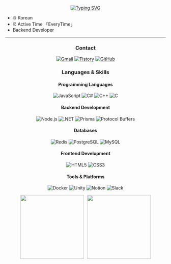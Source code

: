 <div align="center">
  
[![Typing SVG](https://readme-typing-svg.demolab.com?font=Fira+Code&size=24&duration=4000&pause=1000&color=7B68EE&center=true&vCenter=true&random=false&width=435&lines=Welcome+to+Holy's+Github!;Backend+Developer;Always+Learning)](https://git.io/typing-svg)

</div>

- :globe_with_meridians: Korean
- :alarm_clock: Active Time 「EveryTime」
- Backend Developer

---

<h3 align="center">Contact</h3>

<p align="center">
  <a href="mailto:tjddks9382@gmail.com" target="_blank"><img src="https://img.shields.io/badge/Gmail-c14438.svg?&style=flat-square&logo=gmail&logoColor=white" alt="Gmail"></a>
  <a href="https://holy-s.tistory.com/" target="_blank"><img src="https://img.shields.io/badge/Tistory-000000?style=flat-square&logo=tistory&logoColor=white" alt="Tistory"></a>
  <a href="https://github.com/HolySSA" target="_blank"><img src="https://img.shields.io/badge/GitHub-181717?style=flat-square&logo=github&logoColor=white" alt="GitHub"></a>
</p>

<h3 align="center">Languages & Skills</h3>

<p>
  <h4 align="center">Programming Languages</h4>
  <p align="center">
    <img alt="JavaScript" src="https://img.shields.io/badge/JavaScript-F7DF1E?style=flat-square&logo=javascript&logoColor=black">
    <img alt="C#" src="https://img.shields.io/badge/C%23-239120?style=flat-square&logo=c-sharp&logoColor=white">
    <img alt="C++" src="https://img.shields.io/badge/C++-00599C?style=flat-square&logo=c%2B%2B&logoColor=white">
    <img alt="C" src="https://img.shields.io/badge/C-A8B9CC?style=flat-square&logo=c&logoColor=white">
  </p>
  
  <h4 align="center">Backend Development</h4>
  <p align="center">
    <img alt="Node.js" src="https://img.shields.io/badge/Node.js-339933?style=flat-square&logo=node.js&logoColor=white">
    <img alt=".NET" src="https://img.shields.io/badge/.NET-512BD4?style=flat-square&logo=.net&logoColor=white">
    <img alt="Prisma" src="https://img.shields.io/badge/Prisma-2D3748?style=flat-square&logo=prisma&logoColor=white">
    <img alt="Protocol Buffers" src="https://img.shields.io/badge/Protocol%20Buffers-4285F4?style=flat-square&logo=google&logoColor=white">
  </p>
  
  <h4 align="center">Databases</h4>
  <p align="center">
    <img alt="Redis" src="https://img.shields.io/badge/Redis-DC382D?style=flat-square&logo=redis&logoColor=white">
    <img alt="PostgreSQL" src="https://img.shields.io/badge/PostgreSQL-4169E1?style=flat-square&logo=postgresql&logoColor=white">
    <img alt="MySQL" src="https://img.shields.io/badge/MySQL-4479A1?style=flat-square&logo=mysql&logoColor=white">
  </p>
  
  <h4 align="center">Frontend Development</h4>
  <p align="center">
    <img alt="HTML5" src="https://img.shields.io/badge/HTML5-E34F26?style=flat-square&logo=html5&logoColor=white">
    <img alt="CSS3" src="https://img.shields.io/badge/CSS3-1572B6?style=flat-square&logo=css3&logoColor=white">
  </p>
  
  <h4 align="center">Tools & Platforms</h4>
  <p align="center">
    <img alt="Docker" src="https://img.shields.io/badge/Docker-2496ED?style=flat-square&logo=docker&logoColor=white">
    <img alt="Unity" src="https://img.shields.io/badge/Unity-000000?style=flat-square&logo=unity&logoColor=white">
    <img alt="Notion" src="https://img.shields.io/badge/Notion-000000?style=flat-square&logo=notion&logoColor=white">
    <img alt="Slack" src="https://img.shields.io/badge/Slack-4A154B?style=flat-square&logo=slack&logoColor=white">
  </p>
</p>

<div align="center" style="display: flex; justify-content: center; gap: 10px;">
  <img height=200 align="center" src="http://mazassumnida.wtf/api/v2/generate_badge?boj=tjdfk12" />
  <img height=200 align="center" src="https://github-readme-stats.vercel.app/api/top-langs/?username=HolySSA&layout=compact&theme=tokyonight" />
</div>
